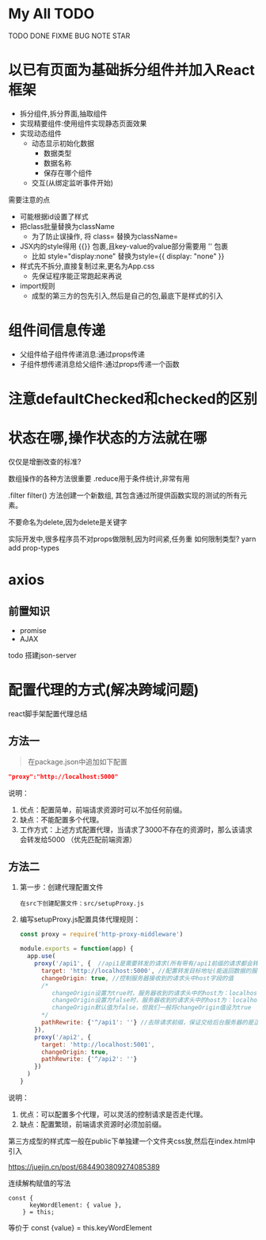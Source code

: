 # My All TODO
TODO
DONE
FIXME
BUG
NOTE
STAR
# 以已有页面为基础拆分组件并加入React框架

* 拆分组件,拆分界面,抽取组件
* 实现精要组件:使用组件实现静态页面效果
* 实现动态组件
  * 动态显示初始化数据
    * 数据类型
    * 数据名称
    * 保存在哪个组件
  * 交互(从绑定监听事件开始)

需要注意的点
* 可能根据id设置了样式
* 把class批量替换为className
  * 为了防止误操作, 将 class= 替换为className=
* JSX内的style得用 {{}} 包裹,且key-value的value部分需要用 '' 包裹
  * 比如 style="display:none" 替换为style={{ display: "none" }}
* 样式先不拆分,直接复制过来,更名为App.css
  * 先保证程序能正常跑起来再说
* import规则
  * 成型的第三方的包先引入,然后是自己的包,最底下是样式的引入

# 组件间信息传递
* 父组件给子组件传递消息:通过props传递
* 子组件想传递消息给父组件:通过props传递一个函数

# 注意defaultChecked和checked的区别
# 状态在哪,操作状态的方法就在哪
仅仅是增删改查的标准?



数组操作的各种方法很重要
.reduce用于条件统计,非常有用

.filter
filter() 方法创建一个新数组, 其包含通过所提供函数实现的测试的所有元素。 

不要命名为delete,因为delete是关键字


实际开发中,很多程序员不对props做限制,因为时间紧,任务重
如何限制类型? yarn add prop-types


# axios
## 前置知识
* promise
* AJAX

todo
搭建json-server


# 配置代理的方式(解决跨域问题)
react脚手架配置代理总结
## 方法一

> 在package.json中追加如下配置

```json
"proxy":"http://localhost:5000"
```

说明：

1. 优点：配置简单，前端请求资源时可以不加任何前缀。
2. 缺点：不能配置多个代理。
3. 工作方式：上述方式配置代理，当请求了3000不存在的资源时，那么该请求会转发给5000 （优先匹配前端资源）
## 方法二

1. 第一步：创建代理配置文件

   ```
   在src下创建配置文件：src/setupProxy.js
   ```

2. 编写setupProxy.js配置具体代理规则：

   ```js
   const proxy = require('http-proxy-middleware')
   
   module.exports = function(app) {
     app.use(
       proxy('/api1', {  //api1是需要转发的请求(所有带有/api1前缀的请求都会转发给5000)
         target: 'http://localhost:5000', //配置转发目标地址(能返回数据的服务器地址)
         changeOrigin: true, //控制服务器接收到的请求头中host字段的值
         /*
         	changeOrigin设置为true时，服务器收到的请求头中的host为：localhost:5000
         	changeOrigin设置为false时，服务器收到的请求头中的host为：localhost:3000
         	changeOrigin默认值为false，但我们一般将changeOrigin值设为true
         */
         pathRewrite: {'^/api1': ''} //去除请求前缀，保证交给后台服务器的是正常请求地址(必须配置)
       }),
       proxy('/api2', { 
         target: 'http://localhost:5001',
         changeOrigin: true,
         pathRewrite: {'^/api2': ''}
       })
     )
   }
   ```

说明：
1. 优点：可以配置多个代理，可以灵活的控制请求是否走代理。
2. 缺点：配置繁琐，前端请求资源时必须加前缀。

第三方成型的样式库一般在public下单独建一个文件夹css放,然后在index.html中引入

https://juejin.cn/post/6844903809274085389


连续解构赋值的写法
```
const {
      keyWordElement: { value },
    } = this;
```

等价于
const {value} = this.keyWordElement